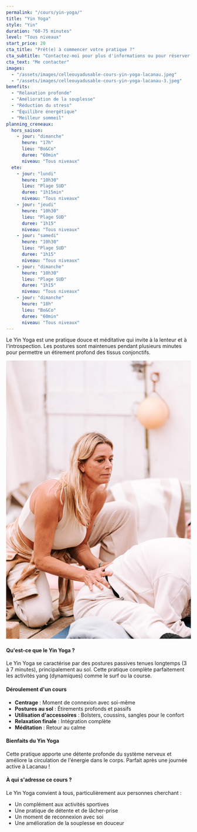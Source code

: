 ```yaml
---
permalink: "/cours/yin-yoga/"
title: "Yin Yoga"
style: "Yin"
duration: "60-75 minutes"
level: "Tous niveaux"
start_price: 20
cta_title: "Prêt(e) à commencer votre pratique ?"
cta_subtitle: "Contactez-moi pour plus d'informations ou pour réserver votre première séance."
cta_text: "Me contacter"
images:
  - "/assets/images/celleouyadusable-cours-yin-yoga-lacanau.jpeg"
  - "/assets/images/celleouyadusable-cours-yin-yoga-lacanau-3.jpeg"
benefits:
  - "Relaxation profonde"
  - "Amélioration de la souplesse"
  - "Réduction du stress"
  - "Équilibre énergétique"
  - "Meilleur sommeil"
planning_creneaux:
  hors_saison:
    - jour: "dimanche"
      heure: "17h"
      lieu: "Bo&Co"
      duree: "60min"
      niveau: "Tous niveaux"
  ete:
    - jour: "lundi"
      heure: "10h30"
      lieu: "Plage SUD"
      duree: "1h15min"
      niveau: "Tous niveaux"
    - jour: "jeudi"
      heure: "10h30"
      lieu: "Plage SUD"
      duree: "1h15"
      niveau: "Tous niveaux"
    - jour: "samedi"
      heure: "10h30"
      lieu: "Plage SUD"
      duree: "1h15"
      niveau: "Tous niveaux"
    - jour: "dimanche"
      heure: "10h30"
      lieu: "Plage SUD"
      duree: "1h15"
      niveau: "Tous niveaux"
    - jour: "dimanche"
      heure: "18h"
      lieu: "Bo&Co"
      duree: "60min"
      niveau: "Tous niveaux"
---
```


Le Yin Yoga est une pratique douce et méditative qui invite à la lenteur et à l'introspection. Les postures sont maintenues pendant plusieurs minutes pour permettre un étirement profond des tissus conjonctifs.

!["cours de yin yoga à lacanau - celle_ou_yadusable"](/assets/images/celleouyadusable-cours-yin-yoga-lacanau-2.jpeg)

#### Qu'est-ce que le Yin Yoga ?

Le Yin Yoga se caractérise par des postures passives tenues longtemps (3 à 7 minutes), principalement au sol. Cette pratique complète parfaitement les activités yang (dynamiques) comme le surf ou la course.

#### Déroulement d'un cours

- **Centrage** : Moment de connexion avec soi-même
- **Postures au sol** : Étirements profonds et passifs
- **Utilisation d'accessoires** : Bolsters, coussins, sangles pour le confort
- **Relaxation finale** : Intégration complète
- **Méditation** : Retour au calme

#### Bienfaits du Yin Yoga

Cette pratique apporte une détente profonde du système nerveux et améliore la circulation de l'énergie dans le corps. Parfait après une journée active à Lacanau !

#### À qui s'adresse ce cours ?

Le Yin Yoga convient à tous, particulièrement aux personnes cherchant :
- Un complément aux activités sportives
- Une pratique de détente et de lâcher-prise
- Un moment de reconnexion avec soi
- Une amélioration de la souplesse en douceur
